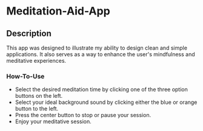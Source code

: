 # Meditation-Aid-App

## Description

This app was designed to illustrate my ability to design clean and simple applications. It also serves as a way to enhance the user's mindfulness and meditative experiences.

### How-To-Use
- Select the desired meditation time by clicking one of the three option buttons on the left.
- Select your ideal background sound by clicking either the blue or orange button to the left.
- Press the center button to stop or pause your session.
- Enjoy your meditative session.
